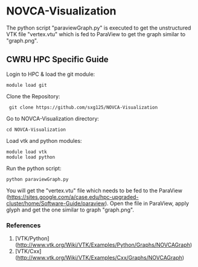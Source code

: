 # NOVCA-Visualization

The python script "paraviewGraph.py" is executed to get the unstructured VTK file "vertex.vtu" which is fed to ParaView to get the graph similar to "graph.png".

## CWRU HPC Specific Guide
Login to HPC & load the git module:
```
module load git
```
Clone the Repository:
```
 git clone https://github.com/sxg125/NOVCA-Visualization
```
Go to NOVCA-Visualization directory:
```
cd NOVCA-Visualization
```
Load vtk and python modules:
```
module load vtk
module load python
```
Run the python script:
```
python paraviewGraph.py
```
You will get the "vertex.vtu" file which needs to be fed to the ParaView (https://sites.google.com/a/case.edu/hpc-upgraded-cluster/home/Software-Guide/paraview). Open the file in ParaView, apply glyph and get the one similar to graph "graph.png".
### References
1. [VTK/Python] (http://www.vtk.org/Wiki/VTK/Examples/Python/Graphs/NOVCAGraph)
2. [VTK/Cxx] (http://www.vtk.org/Wiki/VTK/Examples/Cxx/Graphs/NOVCAGraph)

